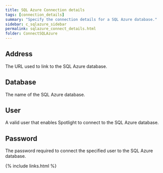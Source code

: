 ```yaml
---
title: SQL Azure Connection details
tags: [connection_details]
summary: "Specify the connection details for a SQL Azure database."
sidebar: c_sqlazure_sidebar
permalink: sqlazure_connect_details.html
folder: ConnectSQLAzure
---
```



## Address

The URL used to link to the SQL Azure database.

## Database

The name of the SQL Azure database.

## User

A valid user that enables Spotlight to connect to the SQL Azure database.

## Password

The password required to connect the specified user to the SQL Azure database.


{% include links.html %}
